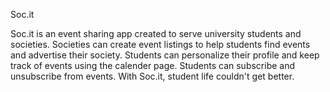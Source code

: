 Soc.it

Soc.it is an event sharing app created to serve university students and societies. Societies can create event listings to help students find events and advertise their society. Students can personalize their profile and keep track of events using the calender page. Students can subscribe and unsubscribe from events. With Soc.it, student life couldn't get better.
